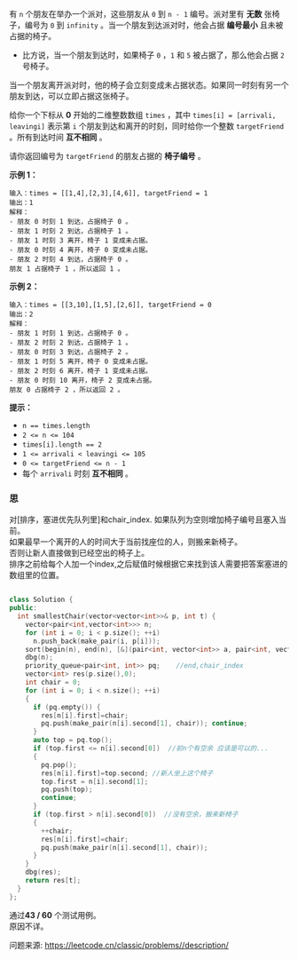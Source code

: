 有 `n` 个朋友在举办一个派对，这些朋友从 `0` 到 `n - 1` 编号。派对里有 **无数** 张椅子，编号为 `0` 到 `infinity` 。当一个朋友到达派对时，他会占据 **编号最小** 且未被占据的椅子。

- 比方说，当一个朋友到达时，如果椅子 `0` ，`1` 和 `5` 被占据了，那么他会占据 `2` 号椅子。

当一个朋友离开派对时，他的椅子会立刻变成未占据状态。如果同一时刻有另一个朋友到达，可以立即占据这张椅子。

给你一个下标从 **0** 开始的二维整数数组 `times` ，其中 `times[i] = [arrivali, leavingi]` 表示第 `i` 个朋友到达和离开的时刻，同时给你一个整数 `targetFriend` 。所有到达时间 **互不相同** 。

请你返回编号为 `targetFriend` 的朋友占据的 **椅子编号** 。

**示例 1：**

```
输入：times = [[1,4],[2,3],[4,6]], targetFriend = 1
输出：1
解释：
- 朋友 0 时刻 1 到达，占据椅子 0 。
- 朋友 1 时刻 2 到达，占据椅子 1 。
- 朋友 1 时刻 3 离开，椅子 1 变成未占据。
- 朋友 0 时刻 4 离开，椅子 0 变成未占据。
- 朋友 2 时刻 4 到达，占据椅子 0 。
朋友 1 占据椅子 1 ，所以返回 1 。
```

**示例 2：**

```
输入：times = [[3,10],[1,5],[2,6]], targetFriend = 0
输出：2
解释：
- 朋友 1 时刻 1 到达，占据椅子 0 。
- 朋友 2 时刻 2 到达，占据椅子 1 。
- 朋友 0 时刻 3 到达，占据椅子 2 。
- 朋友 1 时刻 5 离开，椅子 0 变成未占据。
- 朋友 2 时刻 6 离开，椅子 1 变成未占据。
- 朋友 0 时刻 10 离开，椅子 2 变成未占据。
朋友 0 占据椅子 2 ，所以返回 2 。
```

 

**提示：**

- `n == times.length`
- `2 <= n <= 104`
- `times[i].length == 2`
- `1 <= arrivali < leavingi <= 105`
- `0 <= targetFriend <= n - 1`
- 每个 `arrivali` 时刻 **互不相同** 。

### 思   

对[排序，塞进优先队列里]和chair_index.
如果队列为空则增加椅子编号且塞入当前。  
如果最早一个离开的人的时间大于当前找座位的人，则搬来新椅子。  
否则让新人直接做到已经空出的椅子上。    
排序之前给每个人加一个index,之后赋值时候根据它来找到该人需要把答案塞进的数组里的位置。

```cpp

class Solution {
public:
  int smallestChair(vector<vector<int>>& p, int t) {
    vector<pair<int,vector<int>>> n;
    for (int i = 0; i < p.size(); ++i)
      n.push_back(make_pair(i, p[i]));
    sort(begin(n), end(n), [&](pair<int, vector<int>> a, pair<int, vector<int>> b) {return a.second[0] < b.second[0]; });
    dbg(n);
    priority_queue<pair<int, int>> pq;    //end,chair_index
    vector<int> res(p.size(),0);
    int chair = 0;
    for (int i = 0; i < n.size(); ++i)
    {
      if (pq.empty()) {
        res[n[i].first]=chair;
        pq.push(make_pair(n[i].second[1], chair)); continue;
      }
      auto top = pq.top();
      if (top.first <= n[i].second[0])  //前n个有空余 应该是可以的...
      {
        pq.pop();
        res[n[i].first]=top.second; //新人坐上这个椅子
        top.first = n[i].second[1];
        pq.push(top);
        continue;
      }
      if (top.first > n[i].second[0])  //没有空余，搬来新椅子
      {
        ++chair;
        res[n[i].first]=chair;
        pq.push(make_pair(n[i].second[1], chair));
      }
    }
    dbg(res);
    return res[t];
  }
};
```

通过**43 / 60** 个测试用例。  
原因不详。

问题来源: https://leetcode.cn/classic/problems//description/
